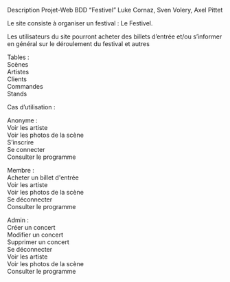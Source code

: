 Description Projet-Web BDD “Festivel”                                                               Luke Cornaz, Sven Volery, Axel Pittet

Le site consiste à organiser un festival : Le Festivel.

Les utilisateurs du site pourront acheter des billets d’entrée et/ou s’informer en général sur le déroulement du festival et autres

Tables :  
	Scènes  
	Artistes  
 	Clients  
 	Commandes  
 	Stands  

Cas d’utilisation :  

Anonyme :  
	Voir les artiste  
	Voir les photos de la scène  
	S’inscrire  
	Se connecter  
	Consulter le programme  

Membre :  
	Acheter un billet d'entrée    
	Voir les artiste  
	Voir les photos de la scène  
  	Se déconnecter  
	Consulter le programme  

Admin :  
	Créer un concert  
	Modifier un concert  
	Supprimer un concert  
	Se déconnecter  
	Voir les artiste  
	Voir les photos de la scène  
	Consulter le programme  
